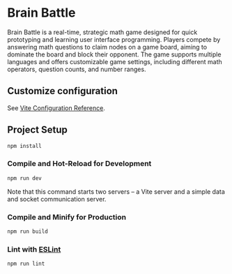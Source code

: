 # Brain Battle

Brain Battle is a real-time, strategic math game designed for quick prototyping and learning user interface programming. Players compete by answering math questions to claim nodes on a game board, aiming to dominate the board and block their opponent. The game supports multiple languages and offers customizable game settings, including different math operators, question counts, and number ranges.

## Customize configuration

See [Vite Configuration Reference](https://vitejs.dev/config/).

## Project Setup

```sh
npm install
```

### Compile and Hot-Reload for Development

```sh
npm run dev
```

Note that this command starts two servers – a Vite server and a simple data and socket communication server.

### Compile and Minify for Production

```sh
npm run build
```

### Lint with [ESLint](https://eslint.org/)

```sh
npm run lint
```
